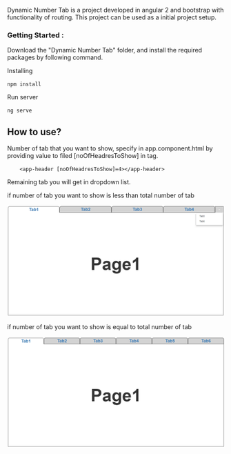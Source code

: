 Dynamic Number Tab is a project developed in angular 2 and bootstrap with functionality of routing.
This project can be used as a initial project setup.


### Getting Started :
Download the "Dynamic Number Tab" folder, and install the required packages by following command.

Installing

```
npm install
```
Run server

```
ng serve
```

## How to use?
 Number of tab that you want to show, specify in app.component.html
 by providing value to filed [noOfHeadresToShow] in <app-header> tag.

```
	<app-header [noOfHeadresToShow]=4></app-header>
```
Remaining tab you will get in dropdown list.


if number of tab you want to show is less than total number of tab

<p align="center"><img alt="samplePoage1" src="src/assets/img/sample_page1.png" class="img-responsive"></p>

if number of tab you want to show is equal to total number of tab

<p align="center"><img alt="sample_page2" src="src/assets/img/sample_page2.png" class="img-responsive"></p>

